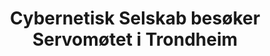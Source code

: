 ---
title: Cybernetisk Selskab besøker Servomøtet i Trondheim
short: CYB besøker Servomøtet
tags: cyb, minor
year: 1995
sources:
  - https://github.com/cybernetisk/cyb50-hefte CYB50 Jubileumsbok
view: none
---